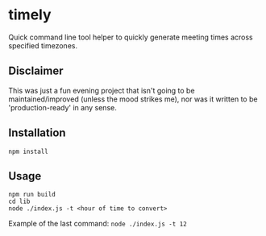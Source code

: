 # timely

Quick command line tool helper to quickly generate meeting times across specified timezones.

## Disclaimer
This was just a fun evening project that isn't going to be maintained/improved (unless the mood strikes me), nor was it written to be 'production-ready' in any sense.


## Installation

`npm install`

## Usage

```
npm run build
cd lib
node ./index.js -t <hour of time to convert>
```

Example of the last command: `node ./index.js -t 12`

